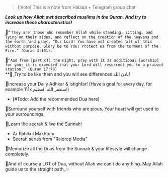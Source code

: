 > [!note] This is a note from Halaqa + Telegram group chat

**_Look up how Allah swt described muslims in the Quran. And try to increase these characteristics!_**
  
📌`“˹They are˺ those who remember Allah while standing, sitting, and lying on their sides, and reflect on the creation of the heavens and the earth ˹and pray˺, “Our Lord! You have not created ˹all of˺ this without purpose. Glory be to You! Protect us from the torment of the Fire.” (Quran 3:191).`  
  
📌`“And from [part of] the night, pray with it as additional [worship] for you; it is expected that your Lord will resurrect you to a praised station.” (Quran 17:79)   `  
**🍂_Try to be like them and you will see differences باذن الله! 
  
🍂Increase your Daily Adhkar & Istighfar! (Have a goal for every day, for example 111x استغفر الله العظيم)
- [#Todo: Add the recommended Dua here]
  
🍂Surround yourself with friends who are pious. Your heart will get used to your surroundings. 
  
🍂Learn the seerah & live the Sunnah!
- Ar Rahikul Makhtum
- Seerah series from "Raidrop Media"
  
🍂Memorize all the Duas from the Sunnah & your lifestyle will change completely.
  
🍂And of course a LOT of Dua, without Allah we can’t do anything. May Allah guide us to the straight path_✨

